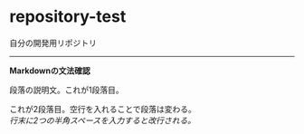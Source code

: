 # repository-test
自分の開発用リポジトリ

---

**Markdownの文法確認**

段落の説明文。これが1段落目。

これが2段落目。空行を入れることで段落は変わる。  
*行末に2つの半角スペースを入力すると改行される。*
